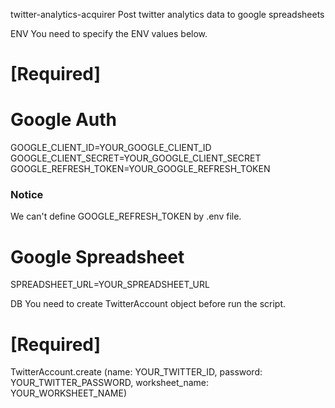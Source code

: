 twitter-analytics-acquirer
Post twitter analytics data to google spreadsheets

ENV
You need to specify the ENV values below.

# [Required]

# Google Auth
GOOGLE_CLIENT_ID=YOUR_GOOGLE_CLIENT_ID
GOOGLE_CLIENT_SECRET=YOUR_GOOGLE_CLIENT_SECRET
GOOGLE_REFRESH_TOKEN=YOUR_GOOGLE_REFRESH_TOKEN

### Notice
We can't define GOOGLE_REFRESH_TOKEN by .env file.

# Google Spreadsheet
SPREADSHEET_URL=YOUR_SPREADSHEET_URL

DB
You need to create TwitterAccount object before run the script.

# [Required]
TwitterAccount.create
  (name: YOUR_TWITTER_ID,
   password: YOUR_TWITTER_PASSWORD,
   worksheet_name: YOUR_WORKSHEET_NAME)
